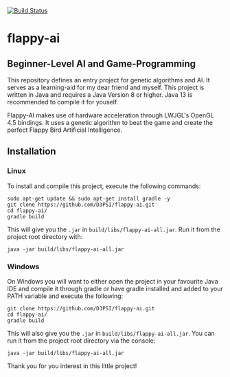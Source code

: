 [![Build Status](https://travis-ci.com/D3PSI/flappy-ai.svg?branch=master)](https://travis-ci.com/D3PSI/flappy-ai)

# flappy-ai

## Beginner-Level AI and Game-Programming

This repository defines an entry project for genetic algorithms and AI. It serves as a learning-aid for my dear friend and myself. This project is written in Java and requires a Java Version 8 or higher. Java 13 is recommended to compile it for youself.

Flappy-AI makes use of hardware acceleration through LWJGL's OpenGL 4.5 bindings. It uses a genetic algorithm to beat the game and create the perfect Flappy Bird Artificial Intelligence.

## Installation

### Linux

To install and compile this project, execute the following commands:

    sudo apt-get update && sudo apt-get install gradle -y
    git clone https://github.com/D3PSI/flappy-ai.git
    cd flappy-ai/
    gradle build

This will give you the `.jar` in `build/libs/flappy-ai-all.jar`. Run it from the project root directory with:

    java -jar build/libs/flappy-ai-all.jar

### Windows

On Windows you will want to either open the project in your favourite Java IDE and compile it through gradle or have gradle installed and added to your PATH variable and execute the following:

    git clone https://github.com/D3PSI/flappy-ai.git
    cd flappy-ai/
    gradle build

This will also give you the `.jar` in `build/libs/flappy-ai-all.jar`. You can run it from the project root directory via the console:

    java -jar build/libs/flappy-ai-all.jar

Thank you for you interest in this little project!
